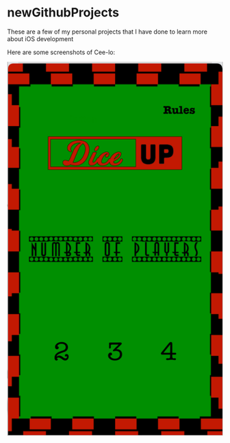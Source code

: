 # newGithubProjects
These are a few of my personal projects that I have done to learn more about iOS development 

Here are some screenshots of Cee-lo:


![](Screen%20Shot%202020-01-19%20at%209.31.20%20PM.png)

![]()

